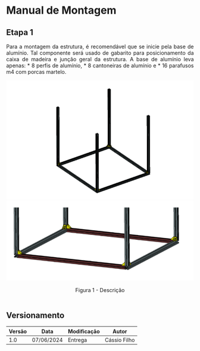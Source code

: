 # Manual de Montagem

## Etapa 1

<p style="text-align: justify;">
Para a montagem da estrutura, é recomendável que se inicie pela base de alumínio. Tal componente será usado de gabarito para posicionamento da caixa de madeira e junção geral da estrutura. A base de alumínio leva apenas:
* 8 perfis de alumínio,
* 8 cantoneiras de alumínio e 
* 16 parafusos m4 com porcas martelo.

</p>


![1](imagens/Manual_montagem_1.png)
![2](imagens/Manual_montagem_2.png)











<div align="center">
    Figura 1 - Descrição
</div>
<br />


## Versionamento
| Versão | Data | Modificação | Autor |
|--|--|--|--|
| 1.0 | 07/06/2024 | Entrega | Cássio Filho |